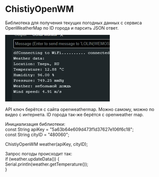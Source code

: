 # ChistiyOpenWM
Библиотека для получения текущих погодных данных с сервиса OpenWeatherMap по ID города и парсить JSON ответ.  


![Пример вывода](https://github.com/ChistiyAlexay/ChistiyOpenWM/blob/main/ChistiyOpenWM/Images/Img.jpg?raw=true)  


API ключ берётся с сайта openweathermap. Можно самому, можно по видео с интернета. ID города так-же берётся с openweather map.  


Инициализация библиотеки:  
const String apiKey = "5a63b64e609d473f1d37627e106f6c18";  
const String cityID = "480060";  
  
ChistiyOpenWM weather(apiKey, cityID);  

Запрос погоды происходит так:  
if (weather.updateData()) {  
  Serial.println(weather.getTemperature());  
}  
